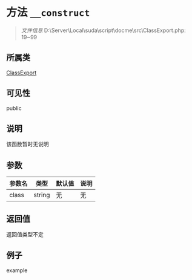 # 方法 `__construct`



> *文件信息* D:\Server\Local\suda\script\docme\src\ClassExport.php: 19~99

## 所属类 

[ClassExport](../ClassExport.md)

## 可见性

 public 

## 说明

该函数暂时无说明


## 参数


| 参数名 | 类型 | 默认值 | 说明 |
|--------|-----|-------|-------|
| class |  string | 无 | 无 |



## 返回值

返回值类型不定


## 例子

example